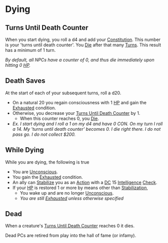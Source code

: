 ---
---

# Dying

## Turns Until Death Counter

When you start dying, you roll a d4 and add your [Constitution](../Player%20Characters/Chosen%20Statistics/Constitution.md). This number is your 'turns until death counter'. You [Die](Dying.md#Dead) after that many [Turns](../Game%20Procedures/Turn.md). This result has a minimum of 1 turn.

*By default, all NPCs have a counter of 0, and thus die immediately upon hitting 0 [HP](../Player%20Characters/Derived%20Statistics/Health%20Points.md).*

## Death Saves

At the start of each of your subsequent turns, roll a d20. 

* On a natural 20 you regain consciousness with 1 [HP](../Player%20Characters/Derived%20Statistics/Health%20Points.md) and gain the [Exhausted](Exhausted.md) condition.
* Otherwise, you decrease your [Turns Until Death Counter](Dying.md#Turns%20Until%20Death%20Counter) by 1. 
  * When this counter reaches 0, you [Die](Dying.md#Dead). 
* *Ex. I start dying and I roll a 1 on my d4 and have 0 CON. On my turn I roll a 14. My 'turns until death counter' becomes 0. I die right there. I do not pass go. I do not collect $200.* 

## While Dying

While you are dying, the following is true

* You are [Unconscious](Unconscious.md).
* You gain the [Exhausted](Exhausted.md) condition.
* An ally can [Stabilize](Stabilized.md) you as an [Action](../Game%20Procedures/Action.md) with a [DC](../Game%20Procedures/DC.md) 15 [Intelligence](../Player%20Characters/Chosen%20Statistics/Intelligence.md) [Check](../Game%20Procedures/Check.md).
* If your [HP](../Player%20Characters/Derived%20Statistics/Health%20Points.md) is restored 1 or more by means other than [Stabilization](Stabilized.md),
  * You wake up and are no longer [Unconscious](Unconscious.md).
  * *You are still [Exhausted](Exhausted.md) unless otherwise specified*

## Dead

When a creature's [Turns Until Death Counter](Dying.md#Turns%20Until%20Death%20Counter) reaches 0 it dies.

Dead PCs are retired from play into the hall of fame (or infamy).
